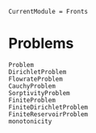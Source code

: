 ```@meta
CurrentModule = Fronts
```

# Problems

```@docs
Problem
DirichletProblem
FlowrateProblem
CauchyProblem
SorptivityProblem
FiniteProblem
FiniteDirichletProblem
FiniteReservoirProblem
monotonicity
```
